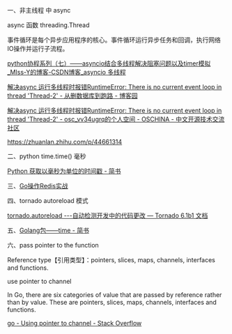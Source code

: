 一、非主线程 中 async

async 函数 threading.Thread

事件循环是每个异步应用程序的核心。事件循环运行异步任务和回调，执行网络IO操作并运行子流程。

[python协程系列（七）——asyncio结合多线程解决阻塞问题以及timer模拟_MIss-Y的博客-CSDN博客_asyncio 多线程](https://blog.csdn.net/qq_27825451/article/details/86483493)

[解决async 运行多线程时报错RuntimeError: There is no current event loop in thread 'Thread-2' - 从删数据库到跑路 - 博客园](https://www.cnblogs.com/SunshineKimi/p/12053914.html)

[解决async 运行多线程时报错RuntimeError: There is no current event loop in thread 'Thread-2' - osc_vv34ugrq的个人空间 - OSCHINA - 中文开源技术交流社区](https://my.oschina.net/u/4304822/blog/3328712)

https://zhuanlan.zhihu.com/p/44661314

二、python time.time() 毫秒

[Python 获取以毫秒为单位的时间戳 - 简书](https://www.jianshu.com/p/9a8bfc04dbac)

三、[Go操作Redis实战](https://www.cnblogs.com/itbsl/p/14198111.html)

四、tornado autoreload 模式

[tornado.autoreload ---自动检测开发中的代码更改 — Tornado 6.1b1 文档](https://www.osgeo.cn/tornado/autoreload.html)

五、[Golang包——time - 简书](https://www.jianshu.com/p/f1997e2ca386)

六、pass pointer to the function

Reference type【引用类型】：pointers, slices, maps, channels, interfaces and functions.

use pointer to channel

In Go, there are six categories of value that are passed by reference rather than by value. These are pointers, slices, maps, channels, interfaces and functions.

[go - Using pointer to channel - Stack Overflow](https://stackoverflow.com/questions/44351159/using-pointer-to-channel/44367183)